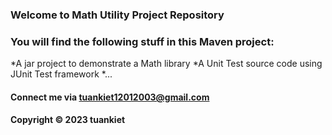 ### Welcome to Math Utility Project Repository

### You will find the following stuff in this Maven project:

*A jar project to demonstrate a Math library
*A Unit Test source code using JUnit Test framework
*...

#### Connect me via tuankiet12012003@gmail.com
#### Copyright &#169; 2023 tuankiet